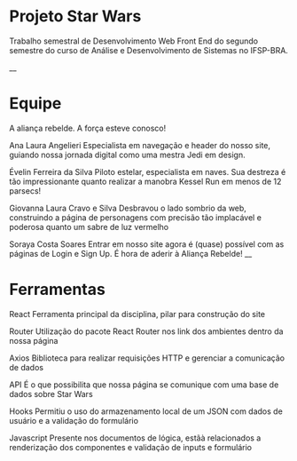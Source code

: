 # Projeto Star Wars
Trabalho semestral de Desenvolvimento Web Front End do segundo semestre do curso de Análise e Desenvolvimento de Sistemas no IFSP-BRA.

__
# Equipe
A aliança rebelde. A força esteve conosco!

Ana Laura Angelieri
Especialista em navegação e header do nosso site, guiando nossa jornada digital como uma mestra Jedi em design.

Évelin Ferreira da Silva
Piloto estelar, especialista em naves. Sua destreza é tão impressionante quanto realizar a manobra Kessel Run em menos de 12 parsecs!

Giovanna Laura Cravo e Silva
Desbravou o lado sombrio da web, construindo a página de personagens com precisão tão implacável e poderosa quanto um sabre de luz vermelho

Soraya Costa Soares
Entrar em nosso site agora é (quase) possível com as páginas de Login e Sign Up. É hora de aderir à Aliança Rebelde!
__
# Ferramentas

React
Ferramenta principal da disciplina, pilar para construção do site

Router
Utilização do pacote React Router nos link dos ambientes dentro da nossa página

Axios
Biblioteca  para realizar requisições HTTP e gerenciar a comunicação de dados

API
É o que possibilita que nossa página se comunique com uma base de dados sobre Star Wars

Hooks
Permitiu o uso do armazenamento  local de um JSON com dados de usuário e a validação do formulário

Javascript
Presente nos documentos de lógica, estãà relacionados a renderização dos componentes e validação de inputs e formulário
